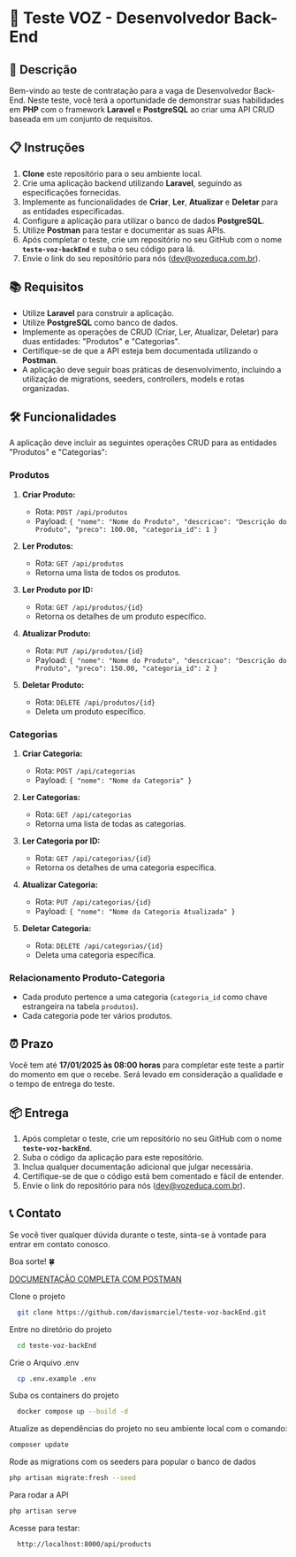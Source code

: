 # 📝 Teste VOZ - Desenvolvedor Back-End

## 📄 Descrição

Bem-vindo ao teste de contratação para a vaga de Desenvolvedor Back-End. Neste teste, você terá a oportunidade de demonstrar suas habilidades em **PHP** com o framework **Laravel** e **PostgreSQL** ao criar uma API CRUD baseada em um conjunto de requisitos.

## 📋 Instruções

1. **Clone** este repositório para o seu ambiente local.
2. Crie uma aplicação backend utilizando **Laravel**, seguindo as especificações fornecidas.
3. Implemente as funcionalidades de **Criar**, **Ler**, **Atualizar** e **Deletar** para as entidades especificadas.
4. Configure a aplicação para utilizar o banco de dados **PostgreSQL**.
5. Utilize **Postman** para testar e documentar as suas APIs.
6. Após completar o teste, crie um repositório no seu GitHub com o nome **`teste-voz-backEnd`** e suba o seu código para lá.
7. Envie o link do seu repositório para nós (dev@vozeduca.com.br).

## 📚 Requisitos

- Utilize **Laravel** para construir a aplicação.
- Utilize **PostgreSQL** como banco de dados.
- Implemente as operações de CRUD (Criar, Ler, Atualizar, Deletar) para duas entidades: "Produtos" e "Categorias".
- Certifique-se de que a API esteja bem documentada utilizando o **Postman**.
- A aplicação deve seguir boas práticas de desenvolvimento, incluindo a utilização de migrations, seeders, controllers, models e rotas organizadas.

## 🛠️ Funcionalidades

A aplicação deve incluir as seguintes operações CRUD para as entidades "Produtos" e "Categorias":

### Produtos

1. **Criar Produto:**
   - Rota: `POST /api/produtos`
   - Payload: `{ "nome": "Nome do Produto", "descricao": "Descrição do Produto", "preco": 100.00, "categoria_id": 1 }`
   
2. **Ler Produtos:**
   - Rota: `GET /api/produtos`
   - Retorna uma lista de todos os produtos.
   
3. **Ler Produto por ID:**
   - Rota: `GET /api/produtos/{id}`
   - Retorna os detalhes de um produto específico.
   
4. **Atualizar Produto:**
   - Rota: `PUT /api/produtos/{id}`
   - Payload: `{ "nome": "Nome do Produto", "descricao": "Descrição do Produto", "preco": 150.00, "categoria_id": 2 }`
   
5. **Deletar Produto:**
   - Rota: `DELETE /api/produtos/{id}`
   - Deleta um produto específico.

### Categorias

1. **Criar Categoria:**
   - Rota: `POST /api/categorias`
   - Payload: `{ "nome": "Nome da Categoria" }`
   
2. **Ler Categorias:**
   - Rota: `GET /api/categorias`
   - Retorna uma lista de todas as categorias.
   
3. **Ler Categoria por ID:**
   - Rota: `GET /api/categorias/{id}`
   - Retorna os detalhes de uma categoria específica.
   
4. **Atualizar Categoria:**
   - Rota: `PUT /api/categorias/{id}`
   - Payload: `{ "nome": "Nome da Categoria Atualizada" }`
   
5. **Deletar Categoria:**
   - Rota: `DELETE /api/categorias/{id}`
   - Deleta uma categoria específica.

### Relacionamento Produto-Categoria

- Cada produto pertence a uma categoria (`categoria_id` como chave estrangeira na tabela `produtos`).
- Cada categoria pode ter vários produtos.

## ⏰ Prazo

Você tem até **17/01/2025 às 08:00 horas** para completar este teste a partir do momento em que o recebe. Será levado em consideração a qualidade e o tempo de entrega do teste.

## 📦 Entrega

1. Após completar o teste, crie um repositório no seu GitHub com o nome **`teste-voz-backEnd`**.
2. Suba o código da aplicação para este repositório.
3. Inclua qualquer documentação adicional que julgar necessária.
4. Certifique-se de que o código está bem comentado e fácil de entender.
5. Envie o link do repositório para nós (dev@vozeduca.com.br).

## 📞 Contato

Se você tiver qualquer dúvida durante o teste, sinta-se à vontade para entrar em contato conosco.

Boa sorte! 🍀

[DOCUMENTAÇÃO COMPLETA COM POSTMAN](https://documenter.getpostman.com/view/38719087/2sAYQZJsgE)

Clone o projeto

```bash
  git clone https://github.com/davismarciel/teste-voz-backEnd.git
```

Entre no diretório do projeto

```bash
  cd teste-voz-backEnd
```

Crie o Arquivo .env

```bash
  cp .env.example .env
```

Suba os containers do projeto

```bash
  docker compose up --build -d
```

Atualize as dependências do projeto no seu ambiente local com o comando:

```bash
composer update
```

Rode as migrations com os seeders para popular o banco de dados

```bash
php artisan migrate:fresh --seed
```

Para rodar a API

```bash
php artisan serve
```

Acesse para testar:

```bash
  http://localhost:8000/api/products
```
